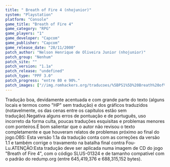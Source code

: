 ```yaml
---
title: " Breath of Fire 4 (nhojunior)"
system: "Playstation"
platform: "Console"
game_title: "Breath of Fire 4"
game_category: "RPG"
game_players: "1"
game_developer: "Capcom"
game_publisher: "Capcom"
game_release_date: "28/11/2000"
patch_author: "Nelson Henrique de Oliveira Junior (nhojunior)"
patch_group: "Nenhum"
patch_site: ""
patch_version: "1.1a"
patch_release: "undefined"
patch_type: "PPF 3.0"
patch_progress: "entre 80 e 90%."
patch_images: ["//img.romhackers.org/traducoes/%5BPS1%5D%20Breath%20of%20Fire%204%20-%20nhojunior%20-%201.png","//img.romhackers.org/traducoes/%5BPS1%5D%20Breath%20of%20Fire%204%20-%20nhojunior%20-%202.png","//img.romhackers.org/traducoes/%5BPS1%5D%20Breath%20of%20Fire%204%20-%20nhojunior%20-%203.png"]
---
```

Tradução boa, devidamente acentuada e com grande parte do texto (alguns locais e termos como "HP" sem tradução) e dos gráficos traduzidos (notavelmente, os das cenas entre os capítulos estão sem tradução).Negativa alguns erros de pontuação e de português, uso incorreto da forma culta, poucas traduções esquisitas e problemas menores com ponteiros.É bom salientar que o autor não revisou o texto completamente e que houveram relatos de problemas próximo ao final do jogo.OBS: Esta versão 1.1a da tradução conta com as correções da versão 1.1 e também corrige o travamento na batalha final contra Fou-Lu.ATENÇÃO:Esta tradução deve ser aplicada numa imagem de CD do jogo "Breath of Fire 4", com o código SLUS-01324 e de tamanho compatível com o padrão do redump.org (entre 645,419,376 e 688,315,152 bytes).